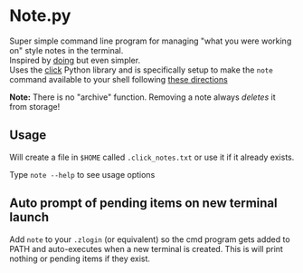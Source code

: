 # Note.py

Super simple command line program for managing "what you were working on" style notes in the terminal.  
Inspired by [doing](https://github.com/ttscoff/doing) but even simpler.  
Uses the [click](https://click.palletsprojects.com/en/7.x/) Python library and is specifically setup to make the `note` command available to your shell following [these directions](https://click.palletsprojects.com/en/7.x/setuptools/)  

**Note:** There is no "archive" function. Removing a note always _deletes_ it from storage!  

## Usage

Will create a file in `$HOME` called `.click_notes.txt` or use it if it already exists.  

Type `note --help` to see usage options

## Auto prompt of pending items on new terminal launch

Add `note` to your `.zlogin` (or equivalent) so the cmd program gets added to PATH and auto-executes when a new terminal is created. This is will print nothing or pending items if they exist. 
